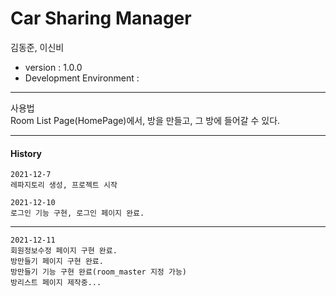 # Car Sharing Manager

김동준, 이신비  

- version : 1.0.0  
- Development Environment :  

--- 
사용법  
Room List Page(HomePage)에서, 방을 만들고, 그 방에 들어갈 수 있다.  

---  
#### History

```
2021-12-7  
레파지토리 생성, 프로젝트 시작  
```
```
2021-12-10  
로그인 기능 구현, 로그인 페이지 완료.  
```
--- 
```
2021-12-11  
회원정보수정 페이지 구현 완료.  
방만들기 페이지 구현 완료.  
방만들기 기능 구현 완료(room_master 지정 가능)  
방리스트 페이지 제작중...  

```